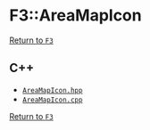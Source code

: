 # F3::AreaMapIcon

[Return to `F3`](/docs/F3.md)

## C++

- [`AreaMapIcon.hpp`](/c++/include/AreaMapIcon.hpp)
- [`AreaMapIcon.cpp`](/c++/source/AreaMapIcon.cpp)

[Return to `F3`](/docs/F3.md)